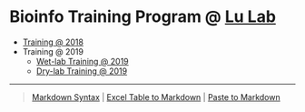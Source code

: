 # Bioinfo Training Program @ [Lu Lab](https://lulab.github.io)

* [Training @ 2018]()
* Training @ 2019
  * [Wet-lab Training @ 2019]()
  * [Dry-lab Training @ 2019]()
  
  
---

> [Markdown Syntax](https://github.com/adam-p/markdown-here/wiki/Markdown-Cheatsheet)
> | [Excel Table to Markdown](https://www.tablesgenerator.com/markdown_tables)
> | [Paste to Markdown](https://euangoddard.github.io/clipboard2markdown/)

